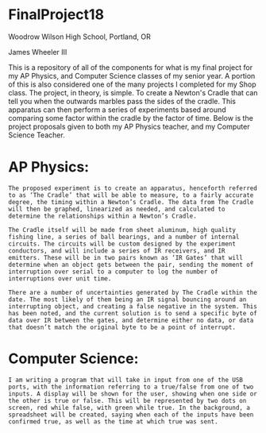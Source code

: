 # FinalProject18

Woodrow Wilson High School, Portland, OR

James Wheeler III

This is a repository of all of the components for what is my final project for my AP Physics, and Computer Science classes of my senior year. A portion of this is also considered one of the many projects I completed for my Shop class. The project, in theory, is simple. To create a Newton's Cradle that can tell you when the outwards marbles pass the sides of the cradle. This apparatus can then perform a series of experiments based around comparing some factor within the cradle by the factor of time. Below is the project proposals given to both my AP Physics teacher, and my Computer Science Teacher.

# AP Physics:
    The proposed experiment is to create an apparatus, henceforth referred to as ‘The Cradle’ that will be able to measure, to a fairly accurate degree, the timing within a Newton’s Cradle. The data from The Cradle will then be graphed, linearized as needed, and calculated to determine the relationships within a Newton’s Cradle. 

    The Cradle itself will be made from sheet aluminum, high quality fishing line, a series of ball bearings, and a number of internal circuits. The circuits will be custom designed by the experiment conductors, and will include a series of IR receivers, and IR emitters. These will be in two pairs known as ‘IR Gates’ that will determine when an object gets between the pair, sending the moment of interruption over serial to a computer to log the number of interruptions over unit time.

    There are a number of uncertainties generated by The Cradle within the date. The most likely of them being an IR signal bouncing around an interrupting object, and creating a false negative in the system. This has been noted, and the current solution is to send a specific byte of data over IR between the gates, and determine either no data, or data that doesn’t match the original byte to be a point of interrupt.

# Computer Science:
    I am writing a program that will take in input from one of the USB ports, with the information referring to a true/false from one of two inputs. A display will be shown for the user, showing when one side or the other is true or false. This will be represented by two dots on screen, red while false, with green while true. In the background, a spreadsheet will be created, saying when each of the inputs have been confirmed true, as well as the time at which true was sent.
